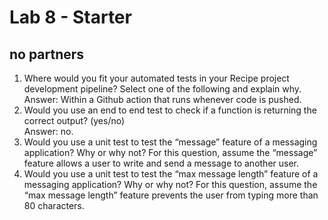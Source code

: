 # Lab 8 - Starter

## no partners

1) Where would you fit your automated tests in your Recipe project development pipeline? Select one of the following and explain why. <br> Answer: Within a Github action that runs whenever code is pushed.
2) Would you use an end to end test to check if a function is returning the correct output? (yes/no)<br> Answer: no.
3) Would you use a unit test to test the “message” feature of a messaging application? Why or why not? For this question, assume the “message” feature allows a user to write and send a message to another user.
4)  Would you use a unit test to test the “max message length” feature of a messaging application? Why or why not? For this question, assume the “max message length” feature prevents the user from typing more than 80 characters.
